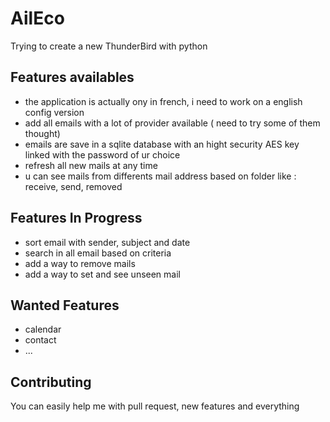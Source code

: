 # AilEco


Trying to create a new ThunderBird with python

## Features availables
  - the application is actually ony in french, i need to work on a english config version 
  - add all emails with a lot of provider available ( need to try some of them thought)
  - emails are save in a sqlite database with an hight security AES key linked with the password of ur choice
  - refresh all new mails at any time
  - u can see mails from differents mail address based on folder like : receive, send, removed

## Features In Progress
  - sort email with sender, subject and date
  - search in all email based on criteria
  - add a way to remove mails
  - add a way to set and see unseen mail

## Wanted Features
  - calendar
  - contact
  - ...

## Contributing

You can easily help me with pull request, new features and everything
